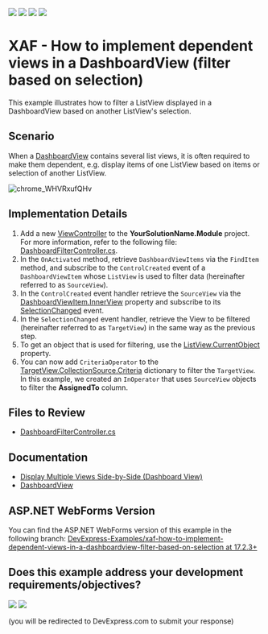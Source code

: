 <!-- default badges list -->
![](https://img.shields.io/endpoint?url=https://codecentral.devexpress.com/api/v1/VersionRange/128591509/22.2.4%2B)
[![](https://img.shields.io/badge/Open_in_DevExpress_Support_Center-FF7200?style=flat-square&logo=DevExpress&logoColor=white)](https://supportcenter.devexpress.com/ticket/details/E4916)
[![](https://img.shields.io/badge/📖_How_to_use_DevExpress_Examples-e9f6fc?style=flat-square)](https://docs.devexpress.com/GeneralInformation/403183)
[![](https://img.shields.io/badge/💬_Leave_Feedback-feecdd?style=flat-square)](#does-this-example-address-your-development-requirementsobjectives)
<!-- default badges end -->
# XAF - How to implement dependent views in a DashboardView (filter based on selection)

This example illustrates how to filter a ListView displayed in a DashboardView based on another ListView's selection.

## Scenario

When a [DashboardView](https://docs.devexpress.com/eXpressAppFramework/DevExpress.ExpressApp.DashboardView) contains several list views, it is often required to make them dependent, e.g. display items of one ListView based on items or selection of another ListView.

![chrome_WHVRxufQHv](https://user-images.githubusercontent.com/14300209/226880445-1db093ce-416a-40e9-874a-13b931005242.gif)


## Implementation Details
1. Add a new [ViewController](https://docs.devexpress.com/eXpressAppFramework/DevExpress.ExpressApp.ViewController) to the **YourSolutionName.Module** project. For more information, refer to the following file: [DashboardFilterController.cs](./CS/EFCore/DependentDashboardEF/DependentDashboardEF.Module/Controllers/DashboardFilterController.cs).
2. In the `OnActivated` method, retrieve `DashboardViewItems` via the `FindItem` method, and subscribe to the `ControlCreated` event of a `DashboardViewItem` whose `ListView` is used to filter data (hereinafter referred to as `SourceView`).
4. In the `ControlCreated` event handler retrieve the `SourceView` via the [DashboardViewItem.InnerView](https://docs.devexpress.com/eXpressAppFramework/DevExpress.ExpressApp.Editors.DashboardViewItem.InnerView?p=netframework) property and subscribe to its [SelectionChanged](https://docs.devexpress.com/eXpressAppFramework/DevExpress.ExpressApp.View.SelectionChanged?p=netframework) event.
5. In the `SelectionChanged` event handler, retrieve the View to be filtered (hereinafter referred to as `TargetView`) in the same way as the previous step.
6. To get an object that is used for filtering, use the [ListView.CurrentObject](https://docs.devexpress.com/eXpressAppFramework/DevExpress.ExpressApp.ListView.CurrentObject?p=netframework) property. 
7. You can now add `CriteriaOperator` to the [TargetView.CollectionSource.Criteria](https://docs.devexpress.com/eXpressAppFramework/DevExpress.ExpressApp.CollectionSourceBase.Criteria?p=netframework) dictionary to filter the `TargetView`. In this example, we created an `InOperator` that uses `SourceView` objects to filter the **AssignedTo** column.

## Files to Review

- [DashboardFilterController.cs](./CS/EFCore/DependentDashboardEF/DependentDashboardEF.Module/Controllers/DashboardFilterController.cs) 

## Documentation

- [Display Multiple Views Side-by-Side (Dashboard View)](https://docs.devexpress.com/eXpressAppFramework/113296/ui-construction/views/layout/display-several-views-side-by-side)
- [DashboardView](https://docs.devexpress.com/eXpressAppFramework/DevExpress.ExpressApp.DashboardView)

## ASP.NET WebForms Version

You can find the ASP.NET WebForms version of this example in the following branch: <a href="https://github.com/DevExpress-Examples/xaf-how-to-implement-dependent-views-in-a-dashboardview-filter-based-on-selection/tree/17.2.3%2B">DevExpress-Examples/xaf-how-to-implement-dependent-views-in-a-dashboardview-filter-based-on-selection at 17.2.3+</a>
<!-- feedback -->
## Does this example address your development requirements/objectives?

[<img src="https://www.devexpress.com/support/examples/i/yes-button.svg"/>](https://www.devexpress.com/support/examples/survey.xml?utm_source=github&utm_campaign=xaf-how-to-implement-dependent-views-in-a-dashboardview-filter-based-on-selection&~~~was_helpful=yes) [<img src="https://www.devexpress.com/support/examples/i/no-button.svg"/>](https://www.devexpress.com/support/examples/survey.xml?utm_source=github&utm_campaign=xaf-how-to-implement-dependent-views-in-a-dashboardview-filter-based-on-selection&~~~was_helpful=no)

(you will be redirected to DevExpress.com to submit your response)
<!-- feedback end -->

